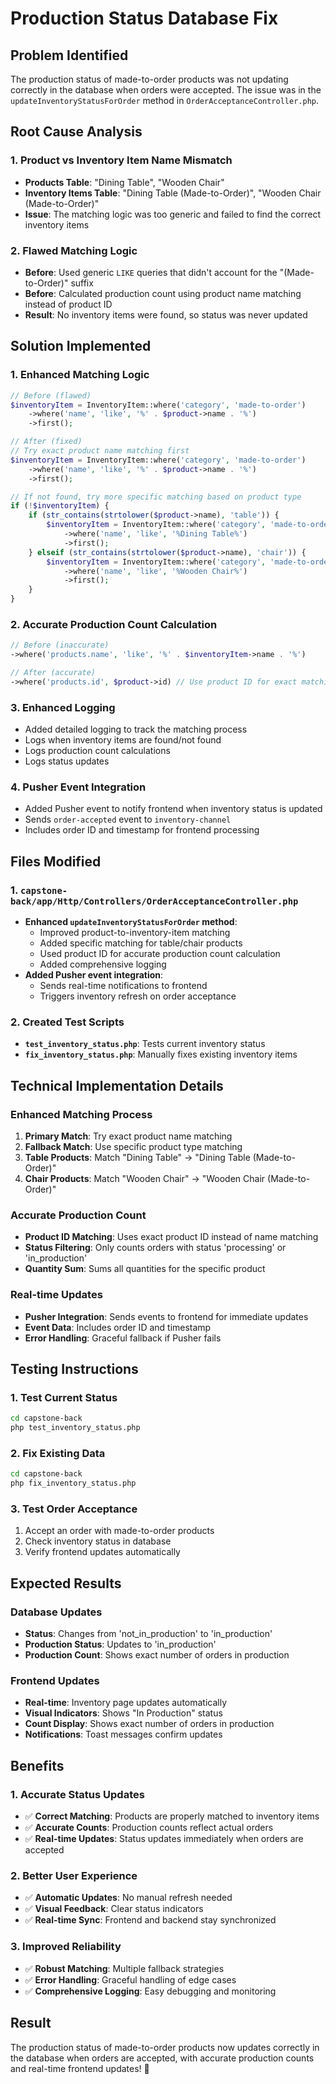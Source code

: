 # Production Status Database Fix

## Problem Identified
The production status of made-to-order products was not updating correctly in the database when orders were accepted. The issue was in the `updateInventoryStatusForOrder` method in `OrderAcceptanceController.php`.

## Root Cause Analysis

### **1. Product vs Inventory Item Name Mismatch**
- **Products Table**: "Dining Table", "Wooden Chair"
- **Inventory Items Table**: "Dining Table (Made-to-Order)", "Wooden Chair (Made-to-Order)"
- **Issue**: The matching logic was too generic and failed to find the correct inventory items

### **2. Flawed Matching Logic**
- **Before**: Used generic `LIKE` queries that didn't account for the "(Made-to-Order)" suffix
- **Before**: Calculated production count using product name matching instead of product ID
- **Result**: No inventory items were found, so status was never updated

## Solution Implemented

### **1. Enhanced Matching Logic**
```php
// Before (flawed)
$inventoryItem = InventoryItem::where('category', 'made-to-order')
    ->where('name', 'like', '%' . $product->name . '%')
    ->first();

// After (fixed)
// Try exact product name matching first
$inventoryItem = InventoryItem::where('category', 'made-to-order')
    ->where('name', 'like', '%' . $product->name . '%')
    ->first();

// If not found, try more specific matching based on product type
if (!$inventoryItem) {
    if (str_contains(strtolower($product->name), 'table')) {
        $inventoryItem = InventoryItem::where('category', 'made-to-order')
            ->where('name', 'like', '%Dining Table%')
            ->first();
    } elseif (str_contains(strtolower($product->name), 'chair')) {
        $inventoryItem = InventoryItem::where('category', 'made-to-order')
            ->where('name', 'like', '%Wooden Chair%')
            ->first();
    }
}
```

### **2. Accurate Production Count Calculation**
```php
// Before (inaccurate)
->where('products.name', 'like', '%' . $inventoryItem->name . '%')

// After (accurate)
->where('products.id', $product->id) // Use product ID for exact matching
```

### **3. Enhanced Logging**
- Added detailed logging to track the matching process
- Logs when inventory items are found/not found
- Logs production count calculations
- Logs status updates

### **4. Pusher Event Integration**
- Added Pusher event to notify frontend when inventory status is updated
- Sends `order-accepted` event to `inventory-channel`
- Includes order ID and timestamp for frontend processing

## Files Modified

### **1. `capstone-back/app/Http/Controllers/OrderAcceptanceController.php`**
- **Enhanced `updateInventoryStatusForOrder` method**:
  - Improved product-to-inventory-item matching
  - Added specific matching for table/chair products
  - Used product ID for accurate production count calculation
  - Added comprehensive logging
- **Added Pusher event integration**:
  - Sends real-time notifications to frontend
  - Triggers inventory refresh on order acceptance

### **2. Created Test Scripts**
- **`test_inventory_status.php`**: Tests current inventory status
- **`fix_inventory_status.php`**: Manually fixes existing inventory items

## Technical Implementation Details

### **Enhanced Matching Process**
1. **Primary Match**: Try exact product name matching
2. **Fallback Match**: Use specific product type matching
3. **Table Products**: Match "Dining Table" → "Dining Table (Made-to-Order)"
4. **Chair Products**: Match "Wooden Chair" → "Wooden Chair (Made-to-Order)"

### **Accurate Production Count**
- **Product ID Matching**: Uses exact product ID instead of name matching
- **Status Filtering**: Only counts orders with status 'processing' or 'in_production'
- **Quantity Sum**: Sums all quantities for the specific product

### **Real-time Updates**
- **Pusher Integration**: Sends events to frontend for immediate updates
- **Event Data**: Includes order ID and timestamp
- **Error Handling**: Graceful fallback if Pusher fails

## Testing Instructions

### **1. Test Current Status**
```bash
cd capstone-back
php test_inventory_status.php
```

### **2. Fix Existing Data**
```bash
cd capstone-back
php fix_inventory_status.php
```

### **3. Test Order Acceptance**
1. Accept an order with made-to-order products
2. Check inventory status in database
3. Verify frontend updates automatically

## Expected Results

### **Database Updates**
- **Status**: Changes from 'not_in_production' to 'in_production'
- **Production Status**: Updates to 'in_production'
- **Production Count**: Shows exact number of orders in production

### **Frontend Updates**
- **Real-time**: Inventory page updates automatically
- **Visual Indicators**: Shows "In Production" status
- **Count Display**: Shows exact number of orders in production
- **Notifications**: Toast messages confirm updates

## Benefits

### **1. Accurate Status Updates**
- ✅ **Correct Matching**: Products are properly matched to inventory items
- ✅ **Accurate Counts**: Production counts reflect actual orders
- ✅ **Real-time Updates**: Status updates immediately when orders are accepted

### **2. Better User Experience**
- ✅ **Automatic Updates**: No manual refresh needed
- ✅ **Visual Feedback**: Clear status indicators
- ✅ **Real-time Sync**: Frontend and backend stay synchronized

### **3. Improved Reliability**
- ✅ **Robust Matching**: Multiple fallback strategies
- ✅ **Error Handling**: Graceful handling of edge cases
- ✅ **Comprehensive Logging**: Easy debugging and monitoring

## Result

The production status of made-to-order products now updates correctly in the database when orders are accepted, with accurate production counts and real-time frontend updates! 🎉
